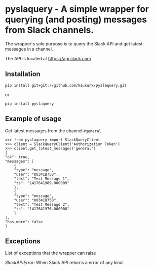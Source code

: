 pyslaquery - A simple wrapper for querying (and posting) messages from Slack channels.
==========

The wrapper's sole purpose is to query the Slack API and get latest messages in a channel.


The API is located at https://api.slack.com

## Installation

    pip install git+git://github.com/haukurk/pyslaquery.git
	
or

	pip install pyslaquery
	
## Example of usage

Get latest messages from the channel `#general`

	>>> from pyslaquery import SlackQueryClient
	>>> client = SlackQueryClient('Authorization Token')
	>>> client.get_latest_messages('general')
	{
	"ok": true,
	"messages": [
		{
		"type": "message",
		"user": "U0341B750",
		"text": "Test Message 1",
		"ts": "1417641989.000009"
		},
		{
		"type": "message",
		"user": "U0341B750",
		"text": "Test Message 2",
		"ts": "1417641976.000008"
		}
	],
	"has_more": false
	}
	
## Exceptions 

List of exceptions that the wrapper can raise

*SlackAPIError*: When Slack API returns a error of any kind.

